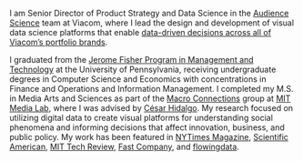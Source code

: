 I am Senior Director of Product Strategy and Data Science in the [Audience Science](https://science.viacom.com) team at Viacom, where I lead the design and development of visual data science platforms that enable [data-driven decisions across all of Viacom’s portfolio brands](https://www.hbs.edu/faculty/Pages/item.aspx?num=53776).

I graduated from the [Jerome Fisher Program in Management and Technology](http://www.upenn.edu/fisher/) at the University of Pennsylvania, receiving undergraduate degrees in Computer Science and Economics with concentrations in Finance and Operations and Information Management. I completed my M.S. in Media Arts and Sciences as part of the [Macro Connections](http://macroconnections.media.mit.edu/) group at [MIT Media Lab](http://media.mit.edu/), where I was advised by [César Hidalgo](http://www.chidalgo.com/). My research focused on utilizing digital data to create visual platforms for understanding social phenomena and informing decisions that affect innovation, business, and public policy. My work has been featured in [NYTimes Magazine](http://www.nytimes.com/2014/03/16/magazine/whos-more-famous-than-jesus.html?ref=magazine&_r=1), [Scientific American](http://www.scientificamerican.com/article/the-data-visualization-revolution/), [MIT Tech Review](http://www.technologyreview.com/view/525461/the-last-20-inches-datas-treacherous-journey-from-the-screen-to-the-mind/), [Fast Company](http://www.fastcodesign.com/3027817/mit-media-lab-maps-historys-biggest-celebrities), and [flowingdata](http://flowingdata.com/2014/03/19/an-exploration-of-cultural-production/).
